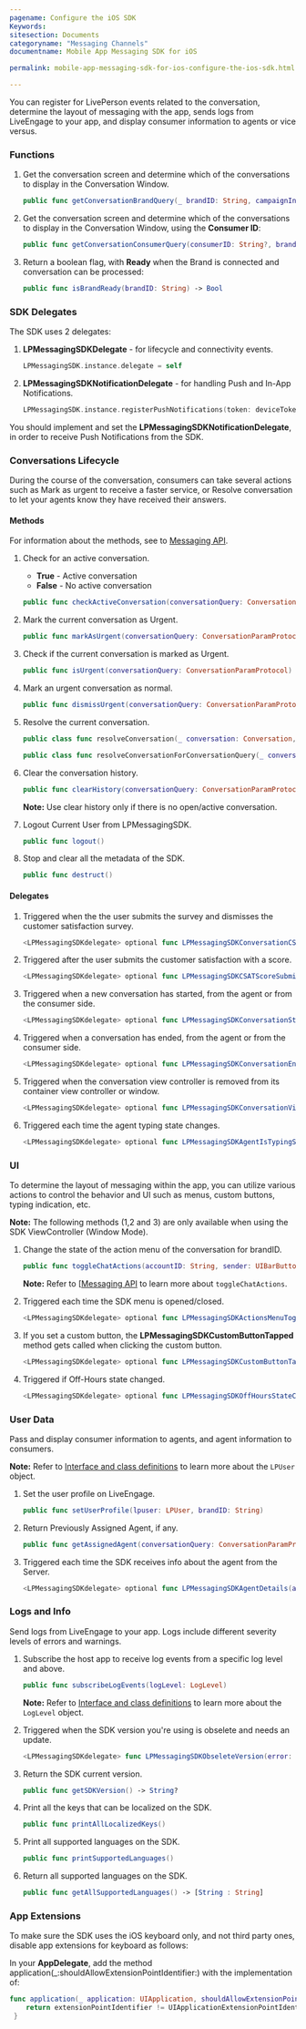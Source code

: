```yaml
---
pagename: Configure the iOS SDK
Keywords:
sitesection: Documents
categoryname: "Messaging Channels"
documentname: Mobile App Messaging SDK for iOS

permalink: mobile-app-messaging-sdk-for-ios-configure-the-ios-sdk.html

---
```



You can register for LivePerson events related to the conversation, determine the layout of messaging with the app, sends logs from LiveEngage to your app, and display consumer information to agents or vice versus. 




### Functions

1. Get the conversation screen and determine which of the conversations to display in the Conversation Window.

   ```swift
   public func getConversationBrandQuery(_ brandID: String, campaignInfo: LPCampaignInfo? = nil) -> ConversationParamProtocol
   ```

2. Get the conversation screen and determine which of the conversations to display in the Conversation Window, using the **Consumer ID**:

   ```swift
   public func getConversationConsumerQuery(consumerID: String?, brandID: String, agentToken: String) -> ConversationParamProtocol
   ```

3. Return a boolean flag, with **Ready** when the Brand is connected and conversation can be processed:

   ```swift
   public func isBrandReady(brandID: String) -> Bool
   ```

### SDK Delegates

The SDK uses 2 delegates:

1. **LPMessagingSDKDelegate** - for lifecycle and connectivity events.

   ```swift
   LPMessagingSDK.instance.delegate = self
   ```

2. **LPMessagingSDKNotificationDelegate** - for handling Push and In-App Notifications.

   ```swift
   LPMessagingSDK.instance.registerPushNotifications(token: deviceToken, notificationDelegate: self)
   ```

You should implement and set the **LPMessagingSDKNotificationDelegate**, in order to receive Push Notifications from the SDK.

### Conversations Lifecycle

During the course of the conversation, consumers can take several actions such as Mark as urgent to receive a faster service, or Resolve conversation to let your agents know they have received their answers.  

#### Methods

For information about the methods, see to [Messaging API](consumer-experience-ios-sdk-messaging-methods.html).

1. Check for an active conversation.
   - **True** - Active conversation 
   - **False** - No active conversation

   ```swift
   public func checkActiveConversation(conversationQuery: ConversationParamProtocol) -> Bool
   ```

2. Mark the current conversation as Urgent.

   ```swift
   public func markAsUrgent(conversationQuery: ConversationParamProtocol)
   ```

3. Check if the current conversation is marked as Urgent.

   ```swift
   public func isUrgent(conversationQuery: ConversationParamProtocol) -> Bool
   ```

4. Mark an urgent conversation as normal.

   ```swift
   public func dismissUrgent(conversationQuery: ConversationParamProtocol)
   ```

5. Resolve the current conversation.

   ```swift
   public class func resolveConversation(_ conversation: Conversation, completion: (() -> Void)? = {()})
   ```

   ```swift
   public class func resolveConversationForConversationQuery(_ conversationQuery: ConversationParamProtocol, completion: (() -> Void)? = {()})
   ```


6. Clear the conversation history.

   ```swift
   public func clearHistory(conversationQuery: ConversationParamProtocol) throws
   ```

   **Note:** Use clear history only if there is no open/active conversation.

7. Logout Current User from LPMessagingSDK.

   ```swift
   public func logout()
   ```

8. Stop and clear all the metadata of the SDK.

   ```swift
   public func destruct()
   ```

#### Delegates

1. Triggered when the the user submits the survey and dismisses the customer satisfaction survey.

   ```swift
   <LPMessagingSDKdelegate> optional func LPMessagingSDKConversationCSATDismissedOnSubmittion(conversationID: String?)
   ```

2. Triggered after the user submits the customer satisfaction with a score.

   ```swift
   <LPMessagingSDKdelegate> optional func LPMessagingSDKCSATScoreSubmissionDidFinish(brandID: String, rating: Int)
   ```

3. Triggered when a new conversation has started, from the agent or from the consumer side.

   ```swift
   <LPMessagingSDKdelegate> optional func LPMessagingSDKConversationStarted(conversationID: String?)
   ```

4. Triggered when a conversation has ended, from the agent or from the consumer side.

   ```swift
   <LPMessagingSDKdelegate> optional func LPMessagingSDKConversationEnded(_ conversationID: String?, closeReason: LPConversationCloseReason)
   ```

5. Triggered when the conversation view controller is removed from its container view controller or window.

   ```swift
   <LPMessagingSDKdelegate> optional func LPMessagingSDKConversationViewControllerDidDismiss()
   ```

6. Triggered each time the agent typing state changes.

   ```swift
   <LPMessagingSDKdelegate> optional func LPMessagingSDKAgentIsTypingStateChanged(isTyping: Bool)
   ```

### UI

To determine the layout of messaging within the app, you can utilize various actions to control the behavior and UI such as menus, custom buttons, typing indication, etc.

**Note:** The following methods (1,2 and 3) are only available when using the SDK ViewController (Window Mode).

1. Change the state of the action menu of the conversation for brandID.

   ```swift
   public func toggleChatActions(accountID: String, sender: UIBarButtonItem? = nil)
   ```

   **Note:** Refer to [[Messaging API](consumer-experience-ios-sdk-messaging-methods.html#togglechatactions) to learn more about `toggleChatActions`.


2. Triggered each time the SDK menu is opened/closed.

   ```swift
   <LPMessagingSDKdelegate> optional func LPMessagingSDKActionsMenuToggled(toggled: Bool)
   ```

3. If you set a custom button, the **LPMessagingSDKCustomButtonTapped** method gets called when clicking the custom button.

   ```swift
   <LPMessagingSDKdelegate> optional func LPMessagingSDKCustomButtonTapped()
   ```

4. Triggered if Off-Hours state changed.

   ```swift
   <LPMessagingSDKdelegate> optional func LPMessagingSDKOffHoursStateChanged(isOffHours: Bool, brandID: String)
   ```  

### User Data

Pass and display consumer information to agents, and agent information to consumers.

**Note:** Refer to [Interface and class definitions](consumer-experience-ios-sdk-interfacedefinitions.html#lpuser) to learn more about the `LPUser` object.

1. Set the user profile on LiveEngage.

   ```swift
   public func setUserProfile(lpuser: LPUser, brandID: String)
   ```

2. Return Previously Assigned Agent, if any.

   ```swift
   public func getAssignedAgent(conversationQuery: ConversationParamProtocol) -> LPUser?
   ```

3. Triggered each time the SDK receives info about the agent from the Server.

   ```swift
   <LPMessagingSDKdelegate> optional func LPMessagingSDKAgentDetails(agent: LPUser?)
   ```

### Logs and Info


Send logs from LiveEngage to your app. Logs include different severity levels of errors and warnings.  

1. Subscribe the host app to receive log events from a specific log level and above.

   ```swift
   public func subscribeLogEvents(logLevel: LogLevel)
   ```

    **Note:** Refer to [Interface and class definitions](consumer-experience-ios-sdk-interfacedefinitions.html#lpuser) to learn more about the `LogLevel` object.

2. Triggered when the SDK version you're using is obselete and needs an update.

   ```swift
   <LPMessagingSDKdelegate> func LPMessagingSDKObseleteVersion(error: NSError)
   ```

3. Return the SDK current version.

   ```swift
   public func getSDKVersion() -> String?
   ```

4. Print all the keys that can be localized on the SDK.

   ```swift
   public func printAllLocalizedKeys()
   ```

5. Print all supported languages on the SDK.

   ```swift
   public func printSupportedLanguages()
   ```

6. Return all supported languages on the SDK.

   ```swift
   public func getAllSupportedLanguages() -> [String : String]
   ```

### App Extensions

To make sure the SDK uses the iOS keyboard only, and not third party ones, disable app extensions for keyboard as follows:

In your **AppDelegate**, add the method application(_:shouldAllowExtensionPointIdentifier:)
 with the implementation of:

```swift
func application(_ application: UIApplication, shouldAllowExtensionPointIdentifier extensionPointIdentifier: UIApplicationExtensionPointIdentifier) -> Bool {
    return extensionPointIdentifier != UIApplicationExtensionPointIdentifier.keyboard
 }
```



